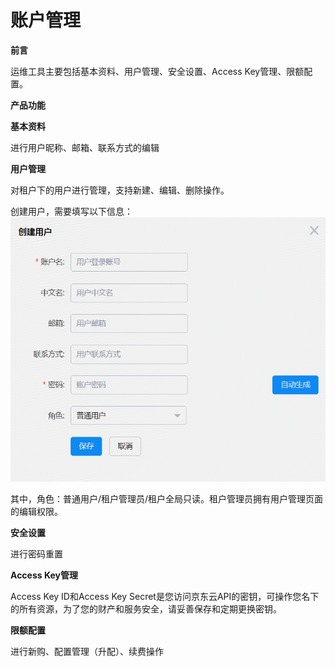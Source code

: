 # 账户管理

**前言**

运维工具主要包括基本资料、用户管理、安全设置、Access Key管理、限额配置。

**产品功能**

**基本资料**

进行用户昵称、邮箱、联系方式的编辑

**用户管理**

对租户下的用户进行管理，支持新建、编辑、删除操作。

创建用户，需要填写以下信息：
![image](https://github.com/jdcloudcom/cn/blob/DevOps/image/DevOps/Operation-Guide28.png)
 
其中，角色：普通用户/租户管理员/租户全局只读。租户管理员拥有用户管理页面的编辑权限。


**安全设置**

进行密码重置

**Access Key管理**

Access Key ID和Access Key Secret是您访问京东云API的密钥，可操作您名下的所有资源，为了您的财产和服务安全，请妥善保存和定期更换密钥。

**限额配置**

进行新购、配置管理（升配）、续费操作
